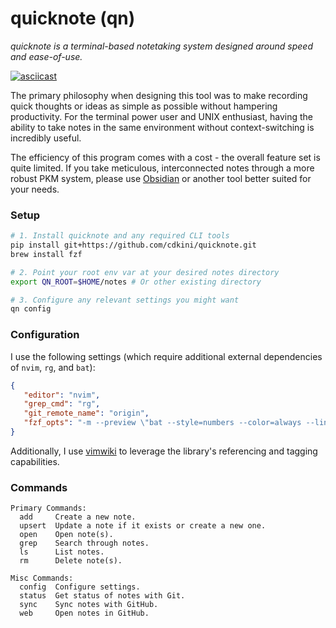 # quicknote (qn)
*quicknote is a terminal-based notetaking system designed around speed and ease-of-use.*

[![asciicast](https://asciinema.org/a/RD0hUf8RzdrSwZSy6zu7ZGwJT.svg)](https://asciinema.org/a/RD0hUf8RzdrSwZSy6zu7ZGwJT)

The primary philosophy when designing this tool was to make recording quick thoughts or ideas as simple as possible without hampering productivity.
For the terminal power user and UNIX enthusiast, having the ability to take notes in the same environment without context-switching is incredibly useful.

The efficiency of this program comes with a cost - the overall feature set is quite limited.
If you take meticulous, interconnected notes through a more robust PKM system, please use [Obsidian](https://obsidian.md/) or another tool better suited for your needs.

### Setup
```bash
# 1. Install quicknote and any required CLI tools
pip install git+https://github.com/cdkini/quicknote.git
brew install fzf

# 2. Point your root env var at your desired notes directory
export QN_ROOT=$HOME/notes # Or other existing directory

# 3. Configure any relevant settings you might want
qn config
```

### Configuration
I use the following settings (which require additional external dependencies of `nvim`, `rg`, and `bat`):
```json
{
   "editor": "nvim",
   "grep_cmd": "rg",
   "git_remote_name": "origin",
   "fzf_opts": "-m --preview \"bat --style=numbers --color=always --line-range :500 {}\""
}
```
Additionally, I use [vimwiki](https://github.com/vimwiki/vimwiki) to leverage the library's referencing and tagging capabilities.

### Commands
```
Primary Commands:
  add     Create a new note.
  upsert  Update a note if it exists or create a new one.
  open    Open note(s).
  grep    Search through notes.
  ls      List notes.
  rm      Delete note(s).

Misc Commands:
  config  Configure settings.
  status  Get status of notes with Git.
  sync    Sync notes with GitHub.
  web     Open notes in GitHub.
```
